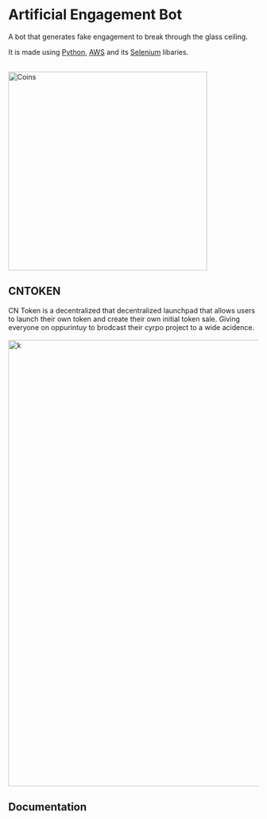 # Artificial Engagement Bot
A bot that generates fake engagement to break through the glass ceiling.
<p> It is made using <a href="https://www.python.org/">Python</a>, <a href="https://aws.amazon.com/developer/">AWS</a>  and its <a href="https://www.selenium.dev/">Selenium</a> libaries.<p>
<br>
<img src="https://github.com/TreeDev03/articfial_engagement_bot/assets/92409958/7e37b377-ed79-4609-a170-0cab65bcffaf" alt="Coins" width="400" height="400"">

 ## CNTOKEN
CN Token is a decentralized that decentralized launchpad that allows users to launch their own token and create their own initial token sale. Giving everyone on oppurintuy to brodcast their cyrpo project to a wide acidence.
 <br>
 <br>
<img width="898" alt="k" src="https://github.com/TreeDev03/articfial_engagement_bot/assets/92409958/e8fb2731-6fd8-4c95-8aaf-39400de0762d">


  ## Documentation
 
